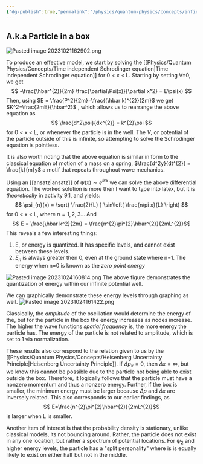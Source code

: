 ```yaml
---
{"dg-publish":true,"permalink":"/physics/quantum-physics/concepts/infinite-square-well/"}
---
```


## A.k.a Particle in a box
![Pasted image 20231021162902.png](/img/user/Attachments/Pasted%20image%2020231021162902.png)


To produce an effective model, we start by solving the [[Physics/Quantum Physics/Concepts/Time independent Schrodinger equation\|Time independent Schrodinger equation]] for 0 < x < L. Starting by setting V=0, we get 
$$
-\frac{\hbar^{2}}{2m} \frac{\partial\Psi(x)}{\partial x^2} = E\psi(x)
$$
Then, using $E = \frac{P^2}{2m}=\frac{(\hbar k)^{2}}{2m}$ we get $K^2=\frac{2mE}{\hbar^2}$ , which allows us to rearrange the above equation as
$$
\frac{d^2\psi}{dx^{2}} = k^{2}\psi 
$$
for 0 < x < L, or whenever the particle is in the well. The $V$, or potential of the particle outside of this is infinite, so attempting to solve the Schrodinger equation is pointless. 

It is also worth noting that the above equation is similar in form to the classical equation of motion of a mass on a spring, $\frac{d^2y}{dt^{2}} = \frac{k}{m}y$ a motif that repeats throughout wave mechanics. 

Using an [[ansatz\|ansatz]] of $\psi(x) \sim e^{ikx}$ we can solve the above differential equation. 
The worked solution is more then I want to type into latex, but it is *theoretically* in activity 9.1, and yields: 
$$
\psi_{n}(x) = \sqrt{ \frac{2}{L} } \sin\left( \frac{n\pi x}{L} \right)
$$
for 0 < x < L, where $n=1,2,3\dots$ 
And 
$$
E =  \frac{\hbar k^2}{2m} = 
\frac{n^{2}\pi^{2}\hbar^{2}}{2mL^{2}}$$
This reveals a few interesting things: 
1. E, or energy is quantized. It has specific levels, and cannot exist between these levels. 
2. $E_{n}$ is always greater then 0, even at the ground state where n=1. The energy when n=0 is known as the *zero point energy* 

 ![Pasted image 20231024160814.png](/img/user/Attachments/Pasted%20image%2020231024160814.png)
 The above figure demonstrates the quantization of energy within our infinite potential well.

We can graphically demonstrate these energy levels through graphing as well. 
![Pasted image 20231024161422.png](/img/user/Attachments/Pasted%20image%2020231024161422.png)

Classically, the *amplitude* of the oscillation would determine the energy of the, but for the particle in the box the energy increases as nodes increase. The higher the wave functions *spatial frequency* is, the more energy the particle has. The energy of the particle is not related to amplitude, which is set to 1 via normalization. 

These results also correspond to the relation given to us by the [[Physics/Quantum Physics/Concepts/Heisenberg Uncertainty Principle\|Heisenberg Uncertainty Principle]]. If $\Delta p_{x}=0$, then $\Delta x=\infty$, but we know this cannot be possible due to the particle not being able to exist outside the box. Therefore, it logically follows that the particle must have a nonzero momentum and thus a nonzero energy. Further, if the box is smaller, the minimum energy must be larger because $\Delta p$ and $\Delta x$ are inversely related. This also corresponds to our earlier findings, as 
$$
E=\frac{n^{2}\pi^{2}\hbar^{2}}{2mL^{2}}$$
is larger when L is smaller. 

Another item of interest is that the probability density is stationary, unlike classical models, its not bouncing around. Rather, the particle does not exist in any one location, but rather a spectrum of potential locations. For $\psi_{2}$ and higher energy levels, the particle has a "split personality" where is is equally likely to exist on either half but not in the middle. 
